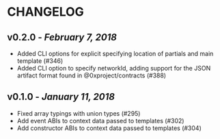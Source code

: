 # CHANGELOG

## v0.2.0 - _February 7, 2018_

* Added CLI options for explicit specifying location of partials and main template (#346)
* Added CLI option to specify networkId, adding support for the JSON artifact format found in @0xproject/contracts (#388)

## v0.1.0 - _January 11, 2018_

* Fixed array typings with union types (#295)
* Add event ABIs to context data passed to templates (#302)
* Add constructor ABIs to context data passed to templates (#304)
